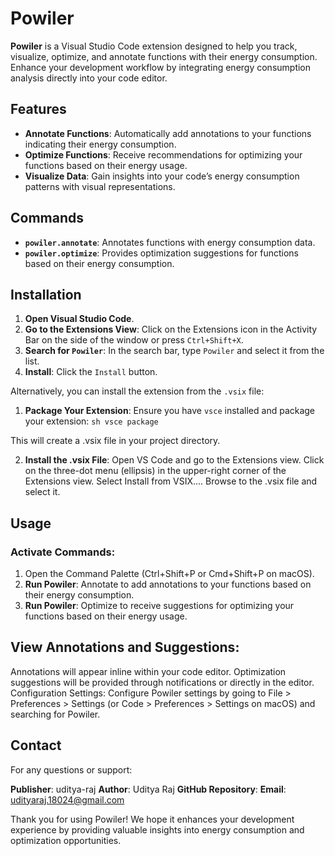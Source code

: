 # Powiler

**Powiler** is a Visual Studio Code extension designed to help you track, visualize, optimize, and annotate functions with their energy consumption. Enhance your development workflow by integrating energy consumption analysis directly into your code editor.

## Features

- **Annotate Functions**: Automatically add annotations to your functions indicating their energy consumption.
- **Optimize Functions**: Receive recommendations for optimizing your functions based on their energy usage.
- **Visualize Data**: Gain insights into your code’s energy consumption patterns with visual representations.

## Commands

- **`powiler.annotate`**: Annotates functions with energy consumption data.
- **`powiler.optimize`**: Provides optimization suggestions for functions based on their energy consumption.

## Installation

1. **Open Visual Studio Code**.
2. **Go to the Extensions View**: Click on the Extensions icon in the Activity Bar on the side of the window or press `Ctrl+Shift+X`.
3. **Search for `Powiler`**: In the search bar, type `Powiler` and select it from the list.
4. **Install**: Click the `Install` button.

Alternatively, you can install the extension from the `.vsix` file:

1. **Package Your Extension**: Ensure you have `vsce` installed and package your extension:
   `sh vsce package `

This will create a .vsix file in your project directory.

2. **Install the .vsix File**: Open VS Code and go to the Extensions view.
   Click on the three-dot menu (ellipsis) in the upper-right corner of the Extensions view.
   Select Install from VSIX....
   Browse to the .vsix file and select it.

## Usage

### Activate Commands:

1. Open the Command Palette (Ctrl+Shift+P or Cmd+Shift+P on macOS).
2. **Run Powiler**: Annotate to add annotations to your functions based on their energy consumption.
3. **Run Powiler**: Optimize to receive suggestions for optimizing your functions based on their energy usage.

## View Annotations and Suggestions:

Annotations will appear inline within your code editor.
Optimization suggestions will be provided through notifications or directly in the editor.
Configuration
Settings: Configure Powiler settings by going to File > Preferences > Settings (or Code > Preferences > Settings on macOS) and searching for Powiler.

## Contact

For any questions or support:

**Publisher**: uditya-raj
**Author**: Uditya Raj
**GitHub Repository**:
**Email**: udityaraj.18024@gmail.com

Thank you for using Powiler! We hope it enhances your development experience by providing valuable insights into energy consumption and optimization opportunities.
